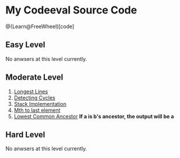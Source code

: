 # My Codeeval Source Code

@(Learn@FreeWheel)[code]

## Easy Level

No anwsers at this level currently.

##  Moderate Level

1. [Longest Lines](https://github.com/MrHuxu/codeeval/blob/master/moderate/1_longest_lines.js)
2. [Detecting Cycles](https://github.com/MrHuxu/codeeval/blob/master/moderate/2_detecting_cycles.js)
3. [Stack Implementation](https://github.com/MrHuxu/codeeval/blob/master/moderate/3_stack_implementation.js)
4. [Mth to last element](https://github.com/MrHuxu/codeeval/blob/master/moderate/4_mth_to_last_element.js)
5. [Lowest Common Ancestor](https://github.com/MrHuxu/codeeval/blob/master/moderate/5_lowest_common_ancestor.js) **If a is b's ancestor, the output will be a**  

## Hard Level

No anwsers at this level currently.
